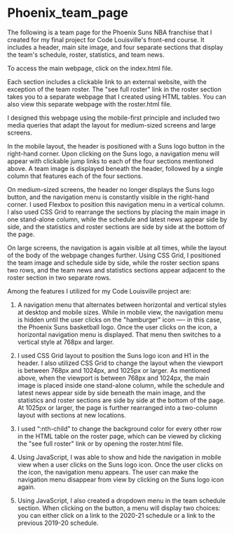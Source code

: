 # Phoenix_team_page

The following is a team page for the Phoenix Suns NBA franchise that I created for my final project for Code Louisville's front-end course. It includes a header, main site image, and four separate sections that display the team's schedule, roster, statistics, and team news.  

To access the main webpage, click on the index.html file. 

Each section includes a clickable link to an external website, with the exception of the team roster. The "see full roster" link in the roster section takes you to a separate webpage that I created using HTML tables. You can also view this separate webpage with the roster.html file. 

I designed this webpage using the mobile-first principle and included two media queries that adapt the layout for medium-sized screens and large screens. 

In the mobile layout, the header is positioned with a Suns logo button in the right-hand corner. Upon clicking on the Suns logo, a navigation menu will appear with clickable jump links to each of the four sections mentioned above. A team image is displayed beneath the header, followed by a single column that features each of the four sections. 

On medium-sized screens, the header no longer displays the Suns logo button, and the navigation menu is constantly visible in the right-hand corner. I used Flexbox to position this navigation menu in a vertical column. I also used CSS Grid to rearrange the sections by placing the main image in one stand-alone column, while the schedule and latest news appear side by side, and the statistics and roster sections are side by side at the bottom of the page. 

On large screens, the navigation is again visible at all times, while the layout of the body of the webpage changes further. Using CSS Grid, I positioned the team image and schedule side by side, while the roster section spans two rows, and the team news and statistics sections appear adjacent to the roster section in two separate rows.

Among the features I utilized for my Code Louisville project are: 

1. A navigation menu that alternates between horizontal and vertical styles at desktop and mobile sizes. While in mobile view, the navigation menu is hidden until the user clicks on the "hamburger" icon —- in this case, the Phoenix Suns basketball logo. Once the user clicks on the icon, a horizontal navigation menu is displayed. That menu then switches to a vertical style at 768px and larger. 

2. I used CSS Grid layout to position the Suns logo icon and H1 in the header. I also utilized CSS Grid to change the layout when the viewport is between 768px and 1024px, and 1025px or larger. As mentioned above, when the viewport is between 768px and 1024px, the main image is placed inside one stand-alone column, while the schedule and latest news appear side by side beneath the main image, and the statistics and roster sections are side by side at the bottom of the page. At 1025px or larger, the page is further rearranged into a two-column layout with sections at new locations.

3. I used “:nth-child” to change the background color for every other row in the HTML table on the roster page, which can be viewed by clicking the "see full roster" link or by opening the roster.html file. 

4. Using JavaScript, I was able to show and hide the navigation in mobile view when a user clicks on the Suns logo icon. Once the user clicks on the icon, the navigation menu appears. The user can make the navigation menu disappear from view by clicking on the Suns logo icon again.  

5. Using JavaScript, I also created a dropdown menu in the team schedule section. When clicking on the button, a menu will display two choices: you can either click on a link to the 2020-21 schedule or a link to the previous 2019-20 schedule.